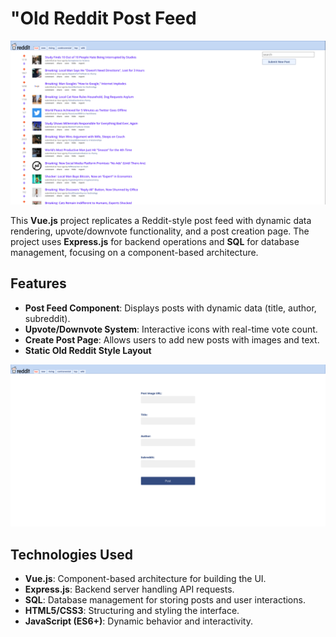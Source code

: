 # "Old Reddit Post Feed

![Old Reddit Clone Feed Screenshot](./docs/images/reddit-screenshot-1.png)

This **Vue.js** project replicates a Reddit-style post feed with dynamic data rendering, upvote/downvote functionality, and a post creation page. The project uses **Express.js** for backend operations and **SQL** for database management, focusing on a component-based architecture.

## Features

- **Post Feed Component**: Displays posts with dynamic data (title, author, subreddit).
- **Upvote/Downvote System**: Interactive icons with real-time vote count.
- **Create Post Page**: Allows users to add new posts with images and text.
- **Static Old Reddit Style Layout**

![Reddit Create Post Screenshot](./docs/images/reddit-screenshot-2.png)

## Technologies Used

- **Vue.js**: Component-based architecture for building the UI.
- **Express.js**: Backend server handling API requests.
- **SQL**: Database management for storing posts and user interactions.
- **HTML5/CSS3**: Structuring and styling the interface.
- **JavaScript (ES6+)**: Dynamic behavior and interactivity.
